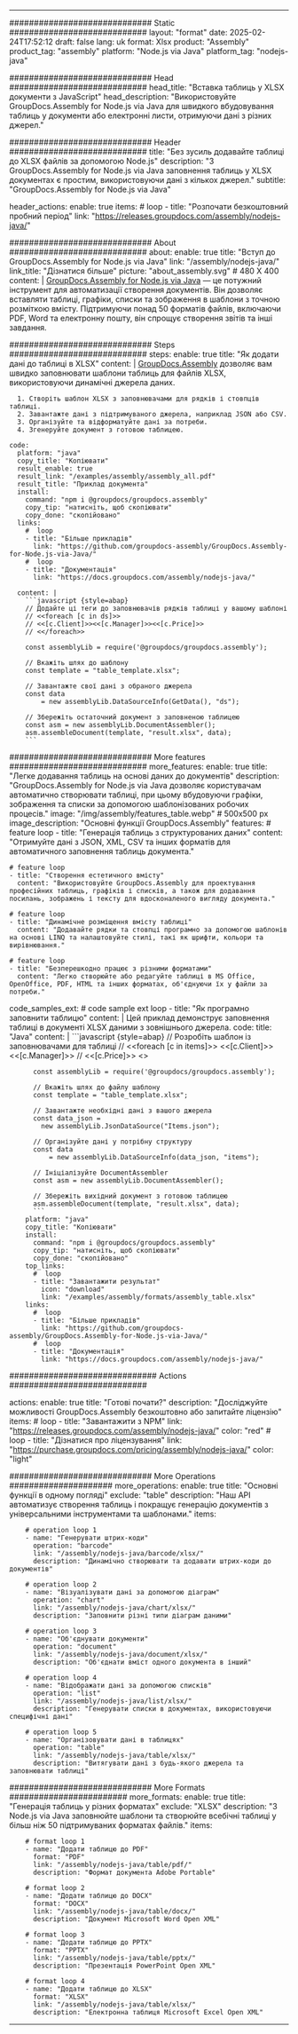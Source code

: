 



---
############################# Static ############################
layout: "format"
date:  2025-02-24T17:52:12
draft: false
lang: uk
format: Xlsx
product: "Assembly"
product_tag: "assembly"
platform: "Node.js via Java"
platform_tag: "nodejs-java"

############################# Head ############################
head_title: "Вставка таблиць у XLSX документи з JavaScript"
head_description: "Використовуйте GroupDocs.Assembly for Node.js via Java для швидкого вбудовування таблиць у документи або електронні листи, отримуючи дані з різних джерел."

############################# Header ############################
title: "Без зусиль додавайте таблиці до XLSX файлів за допомогою Node.js" 
description: "З GroupDocs.Assembly for Node.js via Java заповнення таблиць у XLSX документах є простим, використовуючи дані з кількох джерел."
subtitle: "GroupDocs.Assembly for Node.js via Java" 

header_actions:
  enable: true
  items:
    #  loop
    - title: "Розпочати безкоштовний пробний період"
      link: "https://releases.groupdocs.com/assembly/nodejs-java/"
      
############################# About ############################
about:
    enable: true
    title: "Вступ до GroupDocs.Assembly for Node.js via Java"
    link: "/assembly/nodejs-java/"
    link_title: "Дізнатися більше"
    picture: "about_assembly.svg" # 480 X 400
    content: |
       [GroupDocs.Assembly for Node.js via Java](/assembly/nodejs-java/) — це потужний інструмент для автоматизації створення документів. Він дозволяє вставляти таблиці, графіки, списки та зображення в шаблони з точною розміткою вмісту. Підтримуючи понад 50 форматів файлів, включаючи PDF, Word та електронну пошту, він спрощує створення звітів та інші завдання.

############################# Steps ############################
steps:
    enable: true
    title: "Як додати дані до таблиці в XLSX"
    content: |
      [GroupDocs.Assembly](/assembly/nodejs-java/) дозволяє вам швидко заповнювати шаблони таблиць для файлів XLSX, використовуючи динамічні джерела даних.
      
      1. Створіть шаблон XLSX з заповнювачами для рядків і стовпців таблиці.
      2. Завантажте дані з підтримуваного джерела, наприклад JSON або CSV.
      3. Організуйте та відформатуйте дані за потреби.
      4. Згенеруйте документ з готовою таблицею.
   
    code:
      platform: "java"
      copy_title: "Копіювати"
      result_enable: true
      result_link: "/examples/assembly/assembly_all.pdf"
      result_title: "Приклад документа"
      install:
        command: "npm i @groupdocs/groupdocs.assembly"
        copy_tip: "натисніть, щоб скопіювати"
        copy_done: "скопійовано"
      links:
        #  loop
        - title: "Більше прикладів"
          link: "https://github.com/groupdocs-assembly/GroupDocs.Assembly-for-Node.js-via-Java/"
        #  loop
        - title: "Документація"
          link: "https://docs.groupdocs.com/assembly/nodejs-java/"
          
      content: |
        ```javascript {style=abap}
        // Додайте ці теги до заповнювачів рядків таблиці у вашому шаблоні
        // <<foreach [c in ds]>>
        // <<[c.Client]>><<[c.Manager]>><<[c.Price]>>
        // <</foreach>>
    
        const assemblyLib = require('@groupdocs/groupdocs.assembly');

        // Вкажіть шлях до шаблону
        const template = "table_template.xlsx";

        // Завантажте свої дані з обраного джерела
        const data 
            = new assemblyLib.DataSourceInfo(GetData(), "ds");

        // Збережіть остаточний документ з заповненою таблицею
        const asm = new assemblyLib.DocumentAssembler();
        asm.assembleDocument(template, "result.xlsx", data);
        ```           

############################# More features ############################
more_features:
  enable: true
  title: "Легке додавання таблиць на основі даних до документів"
  description: "GroupDocs.Assembly for Node.js via Java дозволяє користувачам автоматично створювати таблиці, при цьому вбудовуючи графіки, зображення та списки за допомогою шаблонізованих робочих процесів."
  image: "/img/assembly/features_table.webp" # 500x500 px
  image_description: "Основні функції GroupDocs.Assembly"
  features:
    # feature loop
    - title: "Генерація таблиць з структурованих даних"
      content: "Отримуйте дані з JSON, XML, CSV та інших форматів для автоматичного заповнення таблиць документа."

    # feature loop
    - title: "Створення естетичного вмісту"
      content: "Використовуйте GroupDocs.Assembly для проектування професійних таблиць, графіків і списків, а також для додавання посилань, зображень і тексту для вдосконаленого вигляду документа."

    # feature loop
    - title: "Динамічне розміщення вмісту таблиці"
      content: "Додавайте рядки та стовпці програмно за допомогою шаблонів на основі LINQ та налаштовуйте стилі, такі як шрифти, кольори та вирівнювання."

    # feature loop
    - title: "Безперешкодно працює з різними форматами"
      content: "Легко створюйте або редагуйте таблиці в MS Office, OpenOffice, PDF, HTML та інших форматах, об'єднуючи їх у файли за потреби."
      
  code_samples_ext:
    # code sample ext loop
    - title: "Як програмно заповнити таблицю"
      content: |
        Цей приклад демонструє заповнення таблиці в документі XLSX даними з зовнішнього джерела.
      code:
        title: "Java"
        content: |
          ```javascript {style=abap}
          // Розробіть шаблон із заповнювачами для таблиці
          // <<foreach [c in items]>> <<[c.Client]>><<[c.Manager]>>
          //  <<[c.Price]>> <</foreach>>
          
          const assemblyLib = require('@groupdocs/groupdocs.assembly');

          // Вкажіть шлях до файлу шаблону
          const template = "table_template.xlsx";

          // Завантажте необхідні дані з вашого джерела
          const data_json = 
            new assemblyLib.JsonDataSource("Items.json");

          // Організуйте дані у потрібну структуру
          const data 
              = new assemblyLib.DataSourceInfo(data_json, "items");

          // Ініціалізуйте DocumentAssembler
          const asm = new assemblyLib.DocumentAssembler();

          // Збережіть вихідний документ з готовою таблицею
          asm.assembleDocument(template, "result.xlsx", data);
          ```
        platform: "java"
        copy_title: "Копіювати"
        install:
          command: "npm i @groupdocs/groupdocs.assembly"
          copy_tip: "натисніть, щоб скопіювати"
          copy_done: "скопійовано"
        top_links:
          #  loop
          - title: "Завантажити результат"
            icon: "download"
            link: "/examples/assembly/formats/assembly_table.xlsx"
        links:
          #  loop
          - title: "Більше прикладів"
            link: "https://github.com/groupdocs-assembly/GroupDocs.Assembly-for-Node.js-via-Java/"
          #  loop
          - title: "Документація"
            link: "https://docs.groupdocs.com/assembly/nodejs-java/"
            

            


############################## Actions ############################

actions:
  enable: true
  title: "Готові почати?"
  description: "Досліджуйте можливості GroupDocs.Assembly безкоштовно або запитайте ліцензію"
  items:
    #  loop
    - title: "Завантажити з NPM"
      link: "https://releases.groupdocs.com/assembly/nodejs-java/"
      color: "red"
        #  loop
    - title: "Дізнатися про ліцензування"
      link: "https://purchase.groupdocs.com/pricing/assembly/nodejs-java/"
      color: "light"


############################# More Operations #####################
more_operations:
    enable: true
    title: "Основні функції в одному погляді"
    exclude: "table"
    description: "Наш API автоматизує створення таблиць і покращує генерацію документів з універсальними інструментами та шаблонами."
    items: 
          
        # operation loop 1
        - name: "Генерувати штрих-коди"
          operation: "barcode"
          link: "/assembly/nodejs-java/barcode/xlsx/"
          description: "Динамічно створювати та додавати штрих-коди до документів"

        # operation loop 2
        - name: "Візуалізувати дані за допомогою діаграм"
          operation: "chart"
          link: "/assembly/nodejs-java/chart/xlsx/"
          description: "Заповнити різні типи діаграм даними"

        # operation loop 3
        - name: "Об'єднувати документи"
          operation: "document"
          link: "/assembly/nodejs-java/document/xlsx/"
          description: "Об'єднати вміст одного документа в інший"

        # operation loop 4
        - name: "Відображати дані за допомогою списків"
          operation: "list"
          link: "/assembly/nodejs-java/list/xlsx/"
          description: "Генерувати списки в документах, використовуючи специфічні дані"

        # operation loop 5
        - name: "Організовувати дані в таблицях"
          operation: "table"
          link: "/assembly/nodejs-java/table/xlsx/"
          description: "Витягувати дані з будь-якого джерела та заповнювати таблиці"
         
          
############################# More Formats ########################
more_formats:
    enable: true
    title: "Генерація таблиць у різних форматах"
    exclude: "XLSX"
    description: "З Node.js via Java заповнюйте шаблони та створюйте всебічні таблиці у більш ніж 50 підтримуваних форматах файлів."
    items: 
          
        # format loop 1
        - name: "Додати таблицю до PDF"
          format: "PDF"
          link: "/assembly/nodejs-java/table/pdf/"
          description: "Формат документа Adobe Portable"
          
        # format loop 2
        - name: "Додати таблицю до DOCX"
          format: "DOCX"
          link: "/assembly/nodejs-java/table/docx/"
          description: "Документ Microsoft Word Open XML"
          
        # format loop 3
        - name: "Додати таблицю до PPTX"
          format: "PPTX"
          link: "/assembly/nodejs-java/table/pptx/"
          description: "Презентація PowerPoint Open XML"
          
        # format loop 4
        - name: "Додати таблицю до XLSX"
          format: "XLSX"
          link: "/assembly/nodejs-java/table/xlsx/"
          description: "Електронна таблиця Microsoft Excel Open XML"


          

---